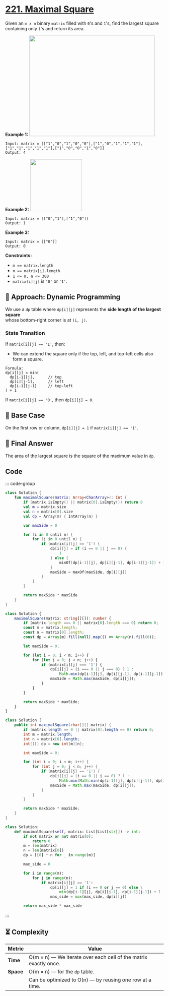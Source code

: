 # [221. Maximal Square](https://leetcode.com/problems/maximal-square/description/?envType=study-plan-v2&envId=top-interview-150)

Given an <code>m x n</code> binary <code>matrix</code> filled with <code>0</code>'s and <code>1</code>'s, find the largest square containing only <code>1</code>'s and return its area.

**Example 1:** 
<img alt="" src="https://assets.leetcode.com/uploads/2020/11/26/max1grid.jpg" style="width: 400px; height: 319px;">

```
Input: matrix = [["1","0","1","0","0"],["1","0","1","1","1"],["1","1","1","1","1"],["1","0","0","1","0"]]
Output: 4
```

**Example 2:** 
<img alt="" src="https://assets.leetcode.com/uploads/2020/11/26/max2grid.jpg" style="width: 165px; height: 165px;">

```
Input: matrix = [["0","1"],["1","0"]]
Output: 1
```

**Example 3:** 

```
Input: matrix = [["0"]]
Output: 0
```

**Constraints:** 

- <code>m == matrix.length</code>
- <code>n == matrix[i].length</code>
- <code>1 <= m, n <= 300</code>
- <code>matrix[i][j]</code> is <code>'0'</code> or <code>'1'</code>.

## 🚀 Approach: Dynamic Programming

We use a `dp` table where `dp[i][j]` represents the **side length of the largest square**  
whose bottom-right corner is at `(i, j)`.

### State Transition

If `matrix[i][j] == '1'`, then:
- We can extend the square only if the top, left, and top-left cells also form a square.

```
Formula:
dp[i][j] = min(
  dp[i-1][j],      // top  
  dp[i][j-1],      // left  
  dp[i-1][j-1]     // top-left  
) + 1
```

If `matrix[i][j] == '0'`, then `dp[i][j] = 0`.

## 📝 Base Case

On the first row or column, `dp[i][j] = 1` if `matrix[i][j] == '1'`.

## 🎯 Final Answer

The area of the largest square is the square of the maximum value in `dp`.


## Code

::: code-group

```kotlin [Kotlin]
class Solution {
    fun maximalSquare(matrix: Array<CharArray>): Int {
        if (matrix.isEmpty() || matrix[0].isEmpty()) return 0
        val m = matrix.size
        val n = matrix[0].size
        val dp = Array(m) { IntArray(n) }

        var maxSide = 0

        for (i in 0 until m) {
            for (j in 0 until n) {
                if (matrix[i][j] == '1') {
                    dp[i][j] = if (i == 0 || j == 0) {
                        1
                    } else {
                        minOf(dp[i-1][j], dp[i][j-1], dp[i-1][j-1]) + 1
                    }
                    maxSide = maxOf(maxSide, dp[i][j])
                }
            }
        }

        return maxSide * maxSide
    }
}
```

```typescript [TypeScript]
class Solution {
    maximalSquare(matrix: string[][]): number {
        if (matrix.length === 0 || matrix[0].length === 0) return 0;
        const m = matrix.length;
        const n = matrix[0].length;
        const dp = Array(m).fill(null).map(() => Array(n).fill(0));

        let maxSide = 0;

        for (let i = 0; i < m; i++) {
            for (let j = 0; j < n; j++) {
                if (matrix[i][j] === '1') {
                    dp[i][j] = (i === 0 || j === 0) ? 1 : 
                        Math.min(dp[i-1][j], dp[i][j-1], dp[i-1][j-1]) + 1;
                    maxSide = Math.max(maxSide, dp[i][j]);
                }
            }
        }

        return maxSide * maxSide;
    }
}
```

```java [Java]
class Solution {
    public int maximalSquare(char[][] matrix) {
        if (matrix.length == 0 || matrix[0].length == 0) return 0;
        int m = matrix.length;
        int n = matrix[0].length;
        int[][] dp = new int[m][n];

        int maxSide = 0;

        for (int i = 0; i < m; i++) {
            for (int j = 0; j < n; j++) {
                if (matrix[i][j] == '1') {
                    dp[i][j] = (i == 0 || j == 0) ? 1 : 
                        Math.min(Math.min(dp[i-1][j], dp[i][j-1]), dp[i-1][j-1]) + 1;
                    maxSide = Math.max(maxSide, dp[i][j]);
                }
            }
        }

        return maxSide * maxSide;
    }
}
```

```python [Python]
class Solution:
    def maximalSquare(self, matrix: List[List[str]]) -> int:
        if not matrix or not matrix[0]:
            return 0
        m = len(matrix)
        n = len(matrix[0])
        dp = [[0] * n for _ in range(m)]

        max_side = 0

        for i in range(m):
            for j in range(n):
                if matrix[i][j] == '1':
                    dp[i][j] = 1 if (i == 0 or j == 0) else \
                        min(dp[i-1][j], dp[i][j-1], dp[i-1][j-1]) + 1
                    max_side = max(max_side, dp[i][j])

        return max_side * max_side
```

:::

## ⏳ Complexity

| Metric   | Value |
|----------|-------|
| **Time** | O(m × n) — We iterate over each cell of the matrix exactly once. |
| **Space** | O(m × n) — for the `dp` table. |
|          | Can be optimized to O(n) — by reusing one row at a time. |